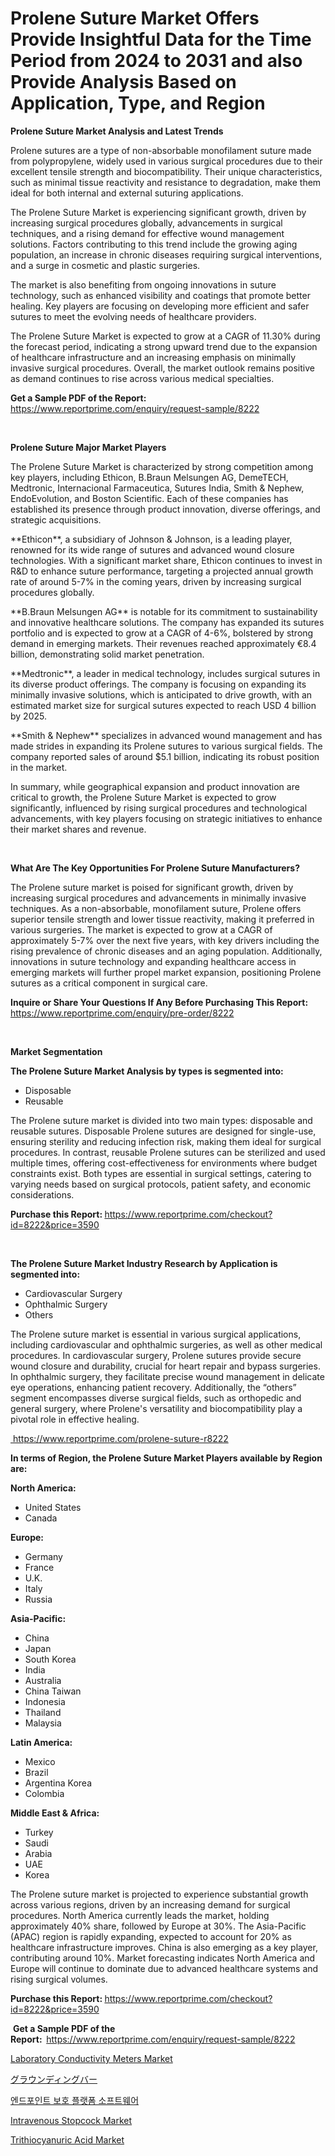<p><h1>Prolene Suture Market Offers Provide Insightful Data for the Time Period from 2024 to 2031 and also Provide Analysis Based on Application, Type, and Region</h1></p><p><strong>Prolene Suture Market Analysis and Latest Trends</strong></p>
<p><p>Prolene sutures are a type of non-absorbable monofilament suture made from polypropylene, widely used in various surgical procedures due to their excellent tensile strength and biocompatibility. Their unique characteristics, such as minimal tissue reactivity and resistance to degradation, make them ideal for both internal and external suturing applications.</p><p>The Prolene Suture Market is experiencing significant growth, driven by increasing surgical procedures globally, advancements in surgical techniques, and a rising demand for effective wound management solutions. Factors contributing to this trend include the growing aging population, an increase in chronic diseases requiring surgical interventions, and a surge in cosmetic and plastic surgeries.</p><p>The market is also benefiting from ongoing innovations in suture technology, such as enhanced visibility and coatings that promote better healing. Key players are focusing on developing more efficient and safer sutures to meet the evolving needs of healthcare providers.</p><p>The Prolene Suture Market is expected to grow at a CAGR of 11.30% during the forecast period, indicating a strong upward trend due to the expansion of healthcare infrastructure and an increasing emphasis on minimally invasive surgical procedures. Overall, the market outlook remains positive as demand continues to rise across various medical specialties.</p></p>
<p><strong>Get a Sample PDF of the Report:&nbsp;</strong> <a href="https://www.reportprime.com/enquiry/request-sample/8222">https://www.reportprime.com/enquiry/request-sample/8222</a></p>
<p>&nbsp;</p>
<p><strong>Prolene Suture Major Market Players</strong></p>
<p><p>The Prolene Suture Market is characterized by strong competition among key players, including Ethicon, B.Braun Melsungen AG, DemeTECH, Medtronic, Internacional Farmaceutica, Sutures India, Smith & Nephew, EndoEvolution, and Boston Scientific. Each of these companies has established its presence through product innovation, diverse offerings, and strategic acquisitions.</p><p>**Ethicon**, a subsidiary of Johnson & Johnson, is a leading player, renowned for its wide range of sutures and advanced wound closure technologies. With a significant market share, Ethicon continues to invest in R&D to enhance suture performance, targeting a projected annual growth rate of around 5-7% in the coming years, driven by increasing surgical procedures globally.</p><p>**B.Braun Melsungen AG** is notable for its commitment to sustainability and innovative healthcare solutions. The company has expanded its sutures portfolio and is expected to grow at a CAGR of 4-6%, bolstered by strong demand in emerging markets. Their revenues reached approximately €8.4 billion, demonstrating solid market penetration.</p><p>**Medtronic**, a leader in medical technology, includes surgical sutures in its diverse product offerings. The company is focusing on expanding its minimally invasive solutions, which is anticipated to drive growth, with an estimated market size for surgical sutures expected to reach USD 4 billion by 2025.</p><p>**Smith & Nephew** specializes in advanced wound management and has made strides in expanding its Prolene sutures to various surgical fields. The company reported sales of around $5.1 billion, indicating its robust position in the market.</p><p>In summary, while geographical expansion and product innovation are critical to growth, the Prolene Suture Market is expected to grow significantly, influenced by rising surgical procedures and technological advancements, with key players focusing on strategic initiatives to enhance their market shares and revenue.</p></p>
<p>&nbsp;</p>
<p><strong>What Are The Key Opportunities For Prolene Suture Manufacturers?</strong></p>
<p><p>The Prolene suture market is poised for significant growth, driven by increasing surgical procedures and advancements in minimally invasive techniques. As a non-absorbable, monofilament suture, Prolene offers superior tensile strength and lower tissue reactivity, making it preferred in various surgeries. The market is expected to grow at a CAGR of approximately 5-7% over the next five years, with key drivers including the rising prevalence of chronic diseases and an aging population. Additionally, innovations in suture technology and expanding healthcare access in emerging markets will further propel market expansion, positioning Prolene sutures as a critical component in surgical care.</p></p>
<p><strong>Inquire or Share Your Questions If Any Before Purchasing This Report:</strong> <a href="https://www.reportprime.com/enquiry/pre-order/8222">https://www.reportprime.com/enquiry/pre-order/8222</a></p>
<p>&nbsp;</p>
<p><strong>Market Segmentation</strong></p>
<p><strong>The Prolene Suture Market Analysis by types is segmented into:</strong></p>
<p><ul><li>Disposable</li><li>Reusable</li></ul></p>
<p><p>The Prolene suture market is divided into two main types: disposable and reusable sutures. Disposable Prolene sutures are designed for single-use, ensuring sterility and reducing infection risk, making them ideal for surgical procedures. In contrast, reusable Prolene sutures can be sterilized and used multiple times, offering cost-effectiveness for environments where budget constraints exist. Both types are essential in surgical settings, catering to varying needs based on surgical protocols, patient safety, and economic considerations.</p></p>
<p><strong>Purchase this Report:&nbsp;</strong><a href="https://www.reportprime.com/checkout?id=8222&price=3590">https://www.reportprime.com/checkout?id=8222&price=3590</a></p>
<p>&nbsp;</p>
<p><strong>The Prolene Suture Market Industry Research by Application is segmented into:</strong></p>
<p><ul><li>Cardiovascular Surgery</li><li>Ophthalmic Surgery</li><li>Others</li></ul></p>
<p><p>The Prolene suture market is essential in various surgical applications, including cardiovascular and ophthalmic surgeries, as well as other medical procedures. In cardiovascular surgery, Prolene sutures provide secure wound closure and durability, crucial for heart repair and bypass surgeries. In ophthalmic surgery, they facilitate precise wound management in delicate eye operations, enhancing patient recovery. Additionally, the “others” segment encompasses diverse surgical fields, such as orthopedic and general surgery, where Prolene's versatility and biocompatibility play a pivotal role in effective healing.</p></p>
<p><a href="https://www.reportprime.com/prolene-suture-r8222">&nbsp;https://www.reportprime.com/prolene-suture-r8222</a></p>
<p><strong>In terms of Region, the Prolene Suture Market Players available by Region are:</strong></p>
<p>
    <p> <strong> North America: </strong>
        <ul>
            <li>United States</li>
            <li>Canada</li>
        </ul>
        </p> 
    <p> <strong> Europe: </strong>
        <ul>
            <li>Germany</li>
            <li>France</li>
            <li>U.K.</li>
            <li>Italy</li>
            <li>Russia</li>
        </ul>
        </p> 
    <p> <strong> Asia-Pacific: </strong>
        <ul>
            <li>China</li>
            <li>Japan</li>
            <li>South Korea</li>
            <li>India</li>
            <li>Australia</li>
            <li>China Taiwan</li>
            <li>Indonesia</li>
            <li>Thailand</li>
            <li>Malaysia</li>
        </ul>
        </p> 
    <p> <strong> Latin America: </strong>
        <ul>
            <li>Mexico</li>
            <li>Brazil</li>
            <li>Argentina Korea</li>
            <li>Colombia</li>
        </ul>
        </p> 
    <p> <strong> Middle East & Africa: </strong>
        <ul>
            <li>Turkey</li>
            <li>Saudi</li>
            <li>Arabia</li>
            <li>UAE</li>
            <li>Korea</li>
        </ul>
    </p>
    </p>
<p><p>The Prolene suture market is projected to experience substantial growth across various regions, driven by an increasing demand for surgical procedures. North America currently leads the market, holding approximately 40% share, followed by Europe at 30%. The Asia-Pacific (APAC) region is rapidly expanding, expected to account for 20% as healthcare infrastructure improves. China is also emerging as a key player, contributing around 10%. Market forecasting indicates North America and Europe will continue to dominate due to advanced healthcare systems and rising surgical volumes.</p></p>
<p><strong>Purchase this Report: </strong><a href="https://www.reportprime.com/checkout?id=8222&price=3590">https://www.reportprime.com/checkout?id=8222&price=3590</a></p>
<p>&nbsp;<strong>Get a Sample PDF of the Report:&nbsp;&nbsp;</strong><a href="https://www.reportprime.com/enquiry/request-sample/8222">https://www.reportprime.com/enquiry/request-sample/8222</a></p>
<p><strong></strong></p>
<p><p><a href="https://medium.com/@bradleyills65767/laboratory-conductivity-meters-market-trends-and-regional-insights-forecasted-for-period-from-2024-ece12e11e285">Laboratory Conductivity Meters Market</a></p><p><a href="https://medium.com/@melliestracke2023/grounding-bars-market-%E3%81%AF-%E3%82%B3%E3%82%B9%E3%83%88%E7%AE%A1%E7%90%86%E3%81%A8%E5%8A%B9%E7%8E%87%E5%90%91%E4%B8%8A%E3%82%92%E5%84%AA%E5%85%88%E3%81%97%E3%81%BE%E3%81%99-%E3%81%95%E3%82%89%E3%81%AB-%E5%A0%B1%E5%91%8A%E6%9B%B8%E3%81%AF%E5%B8%82%E5%A0%B4%E3%81%AE%E9%9C%80%E8%A6%81%E9%9D%A2%E3%81%A8%E4%BE%9B%E7%B5%A6%E9%9D%A2%E3%81%AE%E4%B8%A1%E6%96%B9%E3%82%92%E3%82%AB%E3%83%90%E3%83%BC%E3%81%97%E3%81%A6%E3%81%84%E3%81%BE%E3%81%99-grounding-bars-%E5%B8%82%E5%A0%B4%E3%81%AF-2024-76477577bb5c">グラウンディングバー</a></p><p><a href="https://medium.com/@dazmoore2010_16676/%EC%84%B8%EA%B3%84-endpoint-protection-platforms-software-market-%EC%9D%80-2024%EC%97%90%EC%84%9C-2031%EB%A1%9C-%EC%97%B0%ED%8F%89%EA%B7%A0-%EC%A6%9D%EA%B0%80%EC%9C%A8%EC%9D%84-%EB%B3%B4%EC%9D%BC-%EA%B2%83%EC%9C%BC%EB%A1%9C-%EC%98%88%EC%83%81%EB%90%A9%EB%8B%88%EB%8B%A4-de187595d723">엔드포인트 보호 플랫폼 소프트웨어</a></p><p><a href="https://github.com/ChiragRp1/Market-Research-Report-List-6/blob/main/intravenous-stopcock-market.md">Intravenous Stopcock Market</a></p><p><a href="https://www.linkedin.com/pulse/what-growth-opportunities-challenges-trithiocyanuric-acid-2vgbf?trackingId=XfWEWNFiREGCKz2%2FAUeFlw%3D%3D">Trithiocyanuric Acid Market</a></p></p>